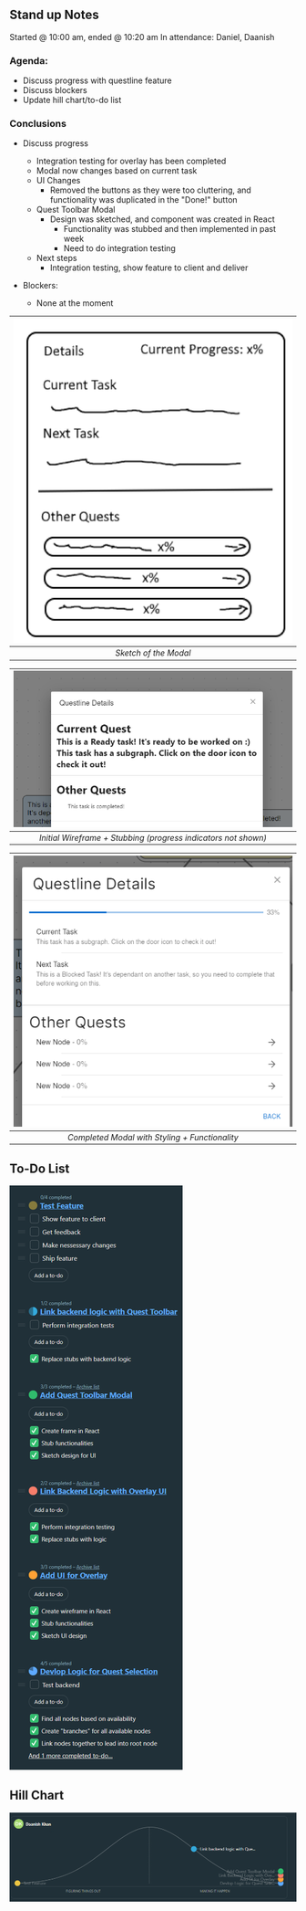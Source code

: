 ## Stand up Notes
Started @ 10:00 am, ended @ 10:20 am
In attendance: Daniel, Daanish

### Agenda:
- Discuss progress with questline feature
- Discuss blockers
- Update hill chart/to-do list

### Conclusions
- Discuss progress
	- Integration testing for overlay has been completed
	- Modal now changes based on current task
	- UI Changes
		- Removed the buttons as they were too cluttering, and functionality was duplicated in the "Done!" button
	- Quest Toolbar Modal
		- Design was sketched, and component was created in React
			- Functionality was stubbed and then implemented in past week
			- Need to do integration testing
	- Next steps
		- Integration testing, show feature to client and deliver

- Blockers:
	- None at the moment

|![Sketch](image-1.png)|
|:--:|
| *Sketch of the Modal* |

|![Initial modal](image.png)|
|:--:|
| *Initial Wireframe + Stubbing (progress indicators not shown)* |

|![Completed Modal with Functionality](image-2.png)|
|:--:|
| *Completed Modal with Styling + Functionality* |

## To-Do List
![To-Do List](image-3.png)

## Hill Chart
![Hill Chart](image-4.png)